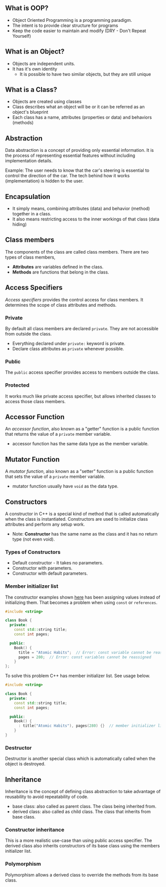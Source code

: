 ## What is OOP?
* Object Oriented Programming is a programming paradigm.
* The intent is to provide clear structure for programs
* Keep the code easier to maintain and modify (DRY - Don't Repeat Yourself)

## What is an Object?
* Objects are independent units.
* It has it's own identity
	* It is possible to have two similar objects, but they are still unique

## What is a Class?
* Objects are created using classes
* Class describes what an object will be or it can be referred as an object's blueprint
* Each class has a name, attributes (properties or data) and behaviors (methods)

## Abstraction
Data abstraction is a concept of providing only essential information. It is the process of representing essential features without including implementation details.

Example: The user needs to know that the car's steering is essential to control the direction of the car. The tech behind how it works (implementation) is hidden to the user.

## Encapsulation
* It simply means, combining attributes (data) and behavior (method) together in a class.
* It also means restricting access to the inner workings of that class (data hiding)

## Class members

The components of the class are called class members. There are two types of class
members,

- **Attributes** are variables defined in the class.
- **Methods** are functions that belong in the class.

## Access Specifiers

_Access specifiers_ provides the control access for class members. It determines the
scope of class attributes and methods.

### Private

By default all class members are declared `private`. They are not accessible from outside
the class.

- Everything declared under `private:` keyword is private.
- Declare class attributes as `private` whenever possible.

### Public

The `public` access specifier provides access to members outside the class.

### Protected

It works much like private access specifier, but allows inherited classes to access those
class members.

## Accessor Function

An _accessor function_, also known as a "getter" function is a public function that
returns the value of a `private` member variable.

- accessor function has the same data type as the member variable.

## Mutator Function

A _mutator function_, also known as a "setter" function is a public function that sets
the value of a `private` member variable.

- mutator function usually have `void` as the data type.

## Constructors

A constructor in C++ is a special kind of method that is called automatically when the
class is instantiated. Constructors are used to initialize class attributes and perform
any setup work.

- Note: **Constructor** has the same name as the class and it has no return type (not even void).

### Types of Constructors

- Default constructor - It takes no parameters.
- Constructor with parameters.
- Constructor with default parameters.

### Member initializer list

The constructor examples shown [here](../17-oop-constructors/main.cpp) has been assigning
values instead of initializing them. That becomes a problem when using `const` or `references`.

```c++
#include <string>

class Book {
  private:
    const std::string title;
    const int pages;

  public:
    Book() {
      title = "Atomic Habits";  // Error: const variable cannot be reassigned
      pages = 280;  // Error: const variables cannot be reassigned
    }
};
```

To solve this problem C++ has member initializer list. See usage below.

```c++
#include <string>

class Book {
  private:
    const std::string title;
    const int pages;

  public:
    Book() {
      : title("Atomic Habits"), pages(280) {}  // member initializer list
    }
}
```

### Destructor

Destructor is another special class which is automatically called when the object is
destroyed.

## Inheritance

Inheritance is the concept of defining class abstraction to take advantage of reusability
to avoid repeatability of code.

- base class: also called as parent class. The class being inherited from.
- derived class: also called as child class. The class that inherits from base class.

### Constructor inheritance

This is a more realistic use-case than using public access specifier. The derived class
also inherits constructors of its base class using the members initializer list.

### Polymorphism

Polymorphism allows a derived class to override the methods from its base class.
